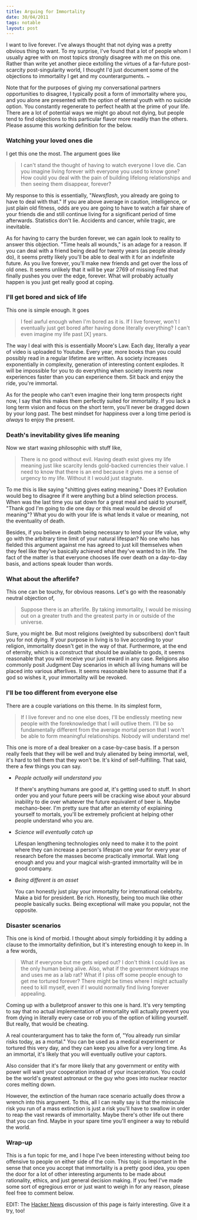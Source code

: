 ```yaml
---
title: Arguing for Immortality
date: 30/04/2011
tags: notable
layout: post
---
```


I want to live forever. I've always thought that not dying was a pretty
obvious thing to want. To my surprise, I've found that a lot of people
whom I usually agree with on most topics strongly disagree with me on
this one. Rather than write yet another piece extolling the virtues of
a far-future post-scarcity post-singularity world, I thought I'd just
document some of the objections to immortality I get and my
counterarguments. ~

Note that for the purposes of giving my conversational partners
opportunities to disagree, I typically posit a form of immortality where
you, and you alone are presented with the option of eternal youth with
no suicide option. You constantly regenerate to perfect health at the
prime of your life. There are a lot of potential ways we might go about
not dying, but people tend to find objections to this particular flavor
more readily than the others. Please assume this working definition for
the below.

### Watching your loved ones die

I get this one the most. The argument goes like

> I can't stand the thought of having to watch everyone I love die. Can
you imagine living forever with everyone you used to know gone? How
could you deal with the pain of building lifelong relationships and then
seeing them disappear, forever?

My response to this is essentially, "*Newsflash*, you already are going
to have to deal with that." If you are above average in caution,
intelligence, or just plain old fitness, odds are you are going to have
to watch a fair share of your friends die and still continue living for
a significant period of time afterwards. Statistics don't lie. Accidents
and cancer, while tragic, are inevitable.

As for having to carry the burden forever, we can again look to reality
to answer this objection. "Time heals all wounds," is an adage for a
reason. If you can deal with a friend being dead for twenty years (as
people already do), it seems pretty likely you'll be able to deal with
it for an indefinite future. As you live forever, you'll make new
friends and get over the loss of old ones. It seems unlikely that it
will be year 2769 of missing Fred that finally pushes you over the edge,
forever. What will probably actually happen is you just get really good
at coping.

### I'll get bored and sick of life

This one is simple enough. It goes

> I feel awful enough when I'm bored as it is. If I live forever, won't
I eventually just get bored after having done literally everything? I
can't even imagine my life past [X] years.

The way I deal with this is essentially Moore's Law. Each day, literally
a year of video is uploaded to Youtube. Every year, more books than you
could possibly read in a regular lifetime are written. As society
increases exponentially in complexity, generation of interesting content
explodes. It will be impossible for you to do everything when society
invents new experiences faster than you can experience them. Sit back
and enjoy the ride, you're immortal.

As for the people who can't even imagine their long term prospects right
now, I say that this makes them perfectly suited for immortality. If
you lack a long term vision and focus on the short term, you'll never
be dragged down by your long past. The best mindset for happiness over a
long time period is *always* to enjoy the present.

### Death's inevitability gives life meaning

Now we start waxing philosophic with stuff like,

> There is no good without evil. Having death exist gives my life
meaning just like scarcity lends gold-backed currencies their value. I
need to know that there is an end because it gives me a sense of urgency
to my life. Without it I would just stagnate.

To me this is like saying "shitting gives eating meaning." Does it?
Evolution would beg to disagree if it were anything but a blind
selection process. When was the last time you sat down for a great meal
and said to yourself, "Thank god I'm going to die one day or this meal
would be devoid of meaning"? What you do with your life is what lends it
value or meaning, not the eventuality of death.

Besides, if you believe in death being necessary to lend your life
value, why go with the arbitrary time limit of your natural lifespan?
No one who has fielded this argument against me has agreed to just kill
themselves when they feel like they've basically achieved what they've
wanted to in life. The fact of the matter is that everyone chooses life
over death on a day-to-day basis, and actions speak louder than words.

### What about the afterlife?

This one can be touchy, for obvious reasons. Let's go with the
reasonably neutral objection of,

> Suppose there is an afterlife. By taking immortality, I would be
missing out on a greater truth and the greatest party in or outside of
the universe.

Sure, you might be. But most religions (weighted by subscribers) don't
fault you for not dying. If your purpose in living is to live according
to your religion, immortality doesn't get in the way of that.
Furthermore, at the end of eternity, which is a construct that should be
available to gods, it seems reasonable that you will receive your just
reward in any case. Religions also commonly posit Judgment Day scenarios
in which all living humans will be placed into various afterlives. It
seems reasonable here to assume that if a god so wishes it, your
immortality will be revoked.

### I'll be too different from everyone else

There are a couple variations on this theme. In its simplest form,

> If I live forever and no one else does, I'll be endlessly meeting new
people with the foreknowledge that I will outlive them. I'll be so
fundamentally different from the average mortal person that I won't be
able to form meaningful relationships. Nobody will understand me!

This one is more of a deal breaker on a case-by-case basis. If a person
really feels that they will be well and truly alienated by being
immortal, well, it's hard to tell them that they won't be. It's kind of
self-fulfilling. That said, there a few things you can say.

* *People actually will understand you*

    If there's anything humans are good at, it's getting used to stuff.
In short order you and your future peers will be cracking wise about
your absurd inability to die over whatever the future equivalent of beer
is. Maybe mechano-beer. I'm pretty sure that after an eternity of
explaining yourself to mortals, you'll be extremely proficient at
helping other people understand who you are.

* *Science will eventually catch up*

    Lifespan lengthening technologies only need to make it to the point
where they can increase a person's lifespan one year for every year of
research before the masses become practically immortal. Wait long enough
and you and your magical wish-granted immortality will be in good
company.

* *Being different is an asset*

    You can honestly just play your immortality for international
celebrity. Make a bid for president. Be rich. Honestly, being too much
like other people basically sucks. Being exceptional will make you
popular, not the opposite.

### Disaster scenarios

This one is kind of morbid. I thought about simply forbidding it by
adding a clause to the immortality definition, but it's interesting
enough to keep in. In a few words,

> What if everyone but me gets wiped out? I don't think I could live as
the only human being alive. Also, what if the government kidnaps me and
uses me as a lab rat? What if I piss off some people enough to get me
tortured forever? There might be times where I might actually need to
kill myself, even if I would normally find living forever appealing.

Coming up with a bulletproof answer to this one is hard. It's very
tempting to say that no actual implementation of immortality will
actually prevent you from dying in literally every case or rob you of
the option of killing yourself. But really, that would be cheating.

A real counterargument has to take the form of, "You already run similar
risks today, as a mortal." You can be used as a medical experiment or
tortured this very day, and they can keep you alive for a very long
time. As an immortal, it's likely that you will eventually outlive your
captors.

Also consider that it's far more likely that any government or entity
with power will want your cooperation instead of your incarceration. You
could be the world's greatest astronaut or the guy who goes into
nuclear reactor cores melting down.

However, the extinction of the human race scenario actually does throw a
wrench into this argument. To this, all I can really say is that the
miniscule risk you run of a mass extinction is just a risk you'll have
to swallow in order to reap the vast rewards of immortality. Maybe
there's other life out there that you can find. Maybe in your spare time
you'll engineer a way to rebuild the world.

### Wrap-up

This is a fun topic for me, and I hope I've been interesting without
being *too* offensive to people on either side of the coin. This topic
is important in the sense that once you accept that immortality is a
pretty good idea, you open the door for a lot of other interesting
arguments to be made about rationality, ethics, and just general
decision making. If you feel I've made some sort of egregious error or
just want to weigh in for any reason, please feel free to comment below.

EDIT: The [Hacker News](http://news.ycombinator.com/item?id=2511929)
discussion of this page is fairly interesting. Give it a try, too!